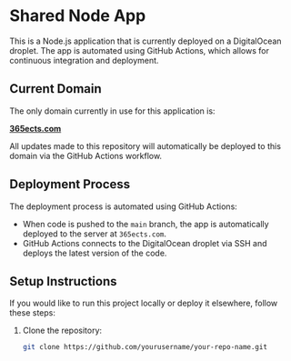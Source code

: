 # Shared Node App

This is a Node.js application that is currently deployed on a DigitalOcean droplet. The app is automated using GitHub Actions, which allows for continuous integration and deployment.

## Current Domain

The only domain currently in use for this application is:

**[365ects.com](http://365ects.com)**

All updates made to this repository will automatically be deployed to this domain via the GitHub Actions workflow.

## Deployment Process

The deployment process is automated using GitHub Actions:
- When code is pushed to the `main` branch, the app is automatically deployed to the server at `365ects.com`.
- GitHub Actions connects to the DigitalOcean droplet via SSH and deploys the latest version of the code.

## Setup Instructions

If you would like to run this project locally or deploy it elsewhere, follow these steps:

1. Clone the repository:
   ```bash
   git clone https://github.com/yourusername/your-repo-name.git
